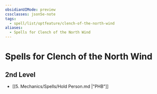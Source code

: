 ```yaml
---
obsidianUIMode: preview
cssclasses: json5e-note
tags:
  - spell/list/optfeature/clench-of-the-north-wind
aliases:
  - Spells for Clench of the North Wind
---
```

# Spells for Clench of the North Wind

## 2nd Level

- [[5. Mechanics/Spells/Hold Person.md \|"PHB"]]
